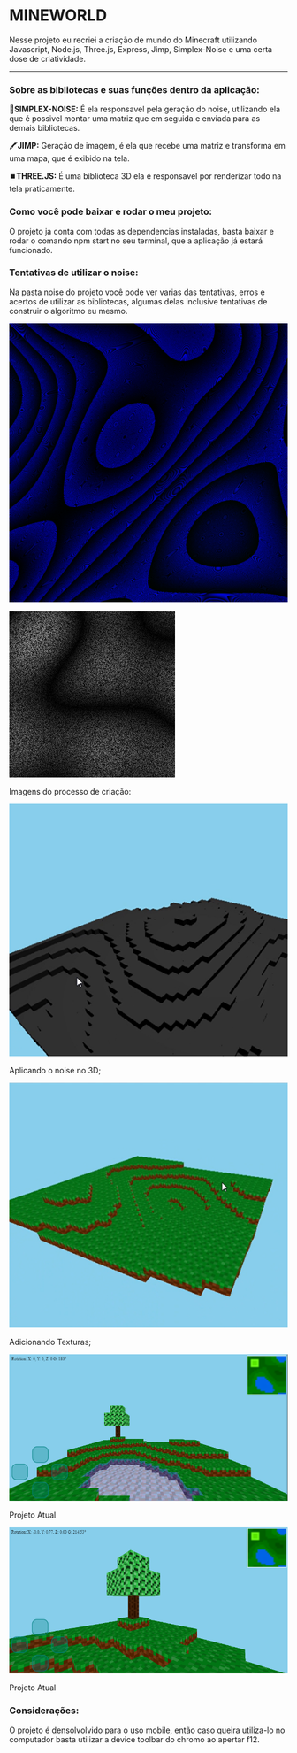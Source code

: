 # MINEWORLD

Nesse projeto eu recriei a criação de mundo do Minecraft utilizando Javascript, Node.js, Three.js, Express, Jimp, Simplex-Noise e uma certa dose de criatividade.

---

### Sobre as bibliotecas e suas funções dentro da aplicação:

🤢**SIMPLEX-NOISE:** É ela responsavel pela geração do noise, utilizando ela que é possivel montar uma matriz que em seguida e enviada para as demais bibliotecas.

🖍️**JIMP:** Geração de imagem, é ela que recebe uma matriz e transforma em uma mapa, que é exibido na tela.

⏹️**THREE.JS:** É uma biblioteca 3D ela é responsavel por renderizar todo na tela praticamente.

### Como você pode baixar e rodar o meu projeto:

O projeto ja conta com todas as dependencias instaladas, basta baixar e rodar o comando npm start no seu terminal, que a aplicação já estará funcionado.

### Tentativas de utilizar o noise:

Na pasta noise do projeto você pode ver varias das tentativas, erros e acertos de utilizar as bibliotecas, algumas delas inclusive tentativas de construir o algoritmo eu mesmo.

![15990asset.jpg](assets/15990asset.jpg)

![1346asset.jpg](assets/1346asset.jpg)

Imagens do processo de criação: 

![Aplicando o noise no 3D;](assets/Untitled.png)

Aplicando o noise no 3D;

![Adicionando Texturas;](assets/Untitled%201.png)

Adicionando Texturas;

![Projeto Atual](assets/Untitled%202.png)

Projeto Atual

![Projeto Atual](assets/Untitled%203.png)

Projeto Atual

### Considerações:

O projeto é densolvolvido para o uso mobile, então caso queira utiliza-lo no computador basta utilizar a device toolbar do chromo ao apertar f12.